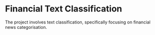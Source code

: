 # Financial Text Classification
The project involves text classification, specifically focusing on financial news categorisation.
